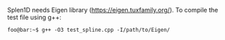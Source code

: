 Splen1D needs Eigen library (https://eigen.tuxfamily.org/). To compile the test file using g++:
```shell
foo@bar:~$ g++ -O3 test_spline.cpp -I/path/to/Eigen/
```
